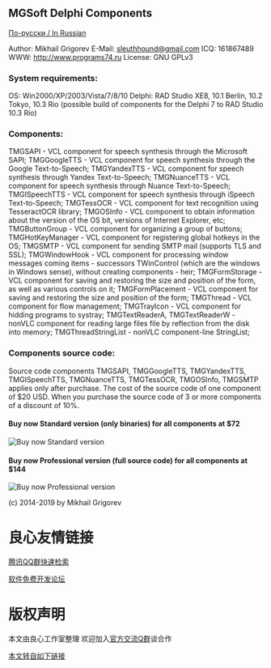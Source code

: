 ## MGSoft Delphi Components

[По-русски / In Russian](README.ru.md)

Author:		Mikhail Grigorev 
E-Mail:		sleuthhound@gmail.com 
ICQ:		161867489 
WWW:		http://www.programs74.ru 
License:	GNU GPLv3 

### System requirements:

OS:		Win2000/XP/2003/Vista/7/8/10 
Delphi:		RAD Studio XE8, 10.1 Berlin, 10.2 Tokyo, 10.3 Rio (possible build of components for the Delphi 7 to RAD Studio 10.3 Rio) 

### Components:

TMGSAPI - VCL component for speech synthesis through the Microsoft SAPI; 
TMGGoogleTTS - VCL component for speech synthesis through the Google Text-to-Speech; 
TMGYandexTTS - VCL component for speech synthesis through Yandex Text-to-Speech; 
TMGNuanceTTS - VCL component for speech synthesis through Nuance Text-to-Speech; 
TMGISpeechTTS - VCL component for speech synthesis through iSpeech Text-to-Speech; 
TMGTessOCR - VCL component for text recognition using TesseractOCR library; 
TMGOSInfo - VCL component to obtain information about the version of the OS bit, versions of Internet Explorer, etc; 
TMGButtonGroup - VCL component for organizing a group of buttons; 
TMGHotKeyManager - VCL component for registering global hotkeys in the OS; 
TMGSMTP - VCL component for sending SMTP mail (supports TLS and SSL); 
TMGWindowHook - VCL component for processing window messages coming items - successors TWinControl (which are the windows in Windows sense), without creating components - heir; 
TMGFormStorage - VCL component for saving and restoring the size and position of the form, as well as various controls on it; 
TMGFormPlacement - VCL component for saving and restoring the size and position of the form; 
TMGThread - VCL component for flow management; 
TMGTrayIcon - VCL component for hidding programs to systray; 
TMGTextReaderA, TMGTextReaderW - nonVLC component for reading large files file by reflection from the disk into memory; 
TMGThreadStringList - nonVLC component-line StringList; 

### Components source code:

Source code components TMGSAPI, TMGGoogleTTS, TMGYandexTTS, TMGISpeechTTS, TMGNuanceTTS, TMGTessOCR, TMGOSInfo, TMGSMTP applies only after purchase. 
The cost of the source code of one component of $20 USD. When you purchase the source code of 3 or more components of a discount of 10%. 

#### Buy now Standard version (only binaries) for all components at $72 
 ![Buy now Standard version](https://dl.programs74.ru/images/buy-now-button-small-en.png) 

#### Buy now Professional version (full source code) for all components at $144 
 ![Buy now Professional version](https://dl.programs74.ru/images/buy-now-button-small-en.png) 

(c) 2014-2019 by Mikhail Grigorev



 # 良心友情链接

[腾讯QQ群快速检索](http://u.720life.cn/s/8cf73f7c)

[软件免费开发论坛](http://u.720life.cn/s/bbb01dc0)

# 版权声明 

本文由良心工作室整理 欢迎加入[官方交流Q群](https://u.720life.cn/s/f2316816)谈合作

[本文转自如下链接](http://u.720life.cn/g/2e71d0f0a5c601172267ba20d3a43c6e026cef973b5edc1432487ded7a5bfda0f27fa600a1442212b05b62728acdb852877f38a3a98ce9e2776abddf54e87048)